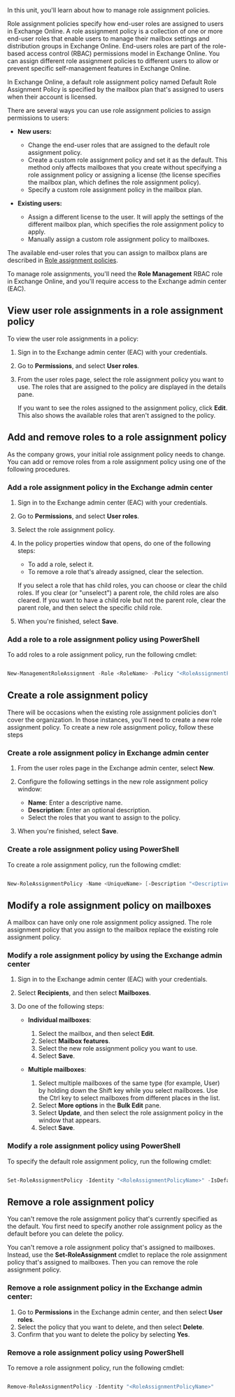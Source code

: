 In this unit, you'll learn about how to manage role assignment policies. 

Role assignment policies specify how end-user roles are assigned to users in Exchange Online. A role assignment policy is a collection of one or more end-user roles that enable users to manage their mailbox settings and distribution groups in Exchange Online. End-users roles are part of the role-based access control (RBAC) permissions model in Exchange Online. You can assign different role assignment policies to different users to allow or prevent specific self-management features in Exchange Online. 

In Exchange Online, a default role assignment policy named Default Role Assignment Policy is specified by the mailbox plan that's assigned to users when their account is licensed. 

There are several ways you can use role assignment policies to assign permissions to users: 

- **New users:** 
   - Change the end-user roles that are assigned to the default role assignment policy. 
   - Create a custom role assignment policy and set it as the default. This method only affects mailboxes that you create without specifying a role assignment policy or assigning a license (the license specifies the mailbox plan, which defines the role assignment policy). 
   - Specify a custom role assignment policy in the mailbox plan. 

- **Existing users:** 
   - Assign a different license to the user. It will apply the settings of the different mailbox plan, which specifies the role assignment policy to apply. 
   - Manually assign a custom role assignment policy to mailboxes. 

The available end-user roles that you can assign to mailbox plans are described in [Role assignment policies](https://docs.microsoft.com/en-us/exchange/permissions-exo/role-assignment-policies). 

To manage role assignments, you'll need the **Role Management** RBAC role in Exchange Online, and you'll require access to the Exchange admin center (EAC). 

## View user role assignments in a role assignment policy 

To view the user role assignments in a policy: 

1. Sign in to the Exchange admin center (EAC) with your credentials. 
2. Go to **Permissions**, and select **User roles**. 
3. From the user roles page, select the role assignment policy you want to use. The roles that are assigned to the policy are displayed in the details pane.  

   If you want to see the roles assigned to the assignment policy, click **Edit**. This also shows the available roles that aren't assigned to the policy. 

## Add and remove roles to a role assignment policy 

As the company grows, your initial role assignment policy needs to change. You can add or remove roles from a role assignment policy using one of the following procedures. 

### Add a role assignment policy in the Exchange admin center

1. Sign in to the Exchange admin center (EAC) with your credentials. 
2. Go to **Permissions**, and select **User roles**. 
3. Select the role assignment policy.
4. In the policy properties window that opens, do one of the following steps: 

   - To add a role, select it. 
   - To remove a role that's already assigned, clear the selection. 

   If you select a role that has child roles, you can choose or clear the child roles. If you clear (or "unselect") a parent role, the child roles are also cleared. If you want to have a child role but not the parent role, clear the parent role, and then select the specific child role.

5. When you're finished, select **Save**. 

### Add a role to a role assignment policy using PowerShell 

To add roles to a role assignment policy, run the following cmdlet: 

```powershell 

New-ManagementRoleAssignment -Role <RoleName> -Policy "<RoleAssignmentPolicyName>" 

``` 

## Create a role assignment policy 

There will be occasions when the existing role assignment policies don't cover the organization. In those instances, you'll need to create a new role assignment policy. To create a new role assignment policy, follow these steps 

### Create a role assignment policy in Exchange admin center

1. From the user roles page in the Exchange admin center, select **New**. 

2. Configure the following settings in the new role assignment policy window: 

   - **Name**: Enter a descriptive name. 
   - **Description**: Enter an optional description. 
   - Select the roles that you want to assign to the policy. 

3. When you're finished, select **Save**. 

### Create a role assignment policy using PowerShell 

To create a role assignment policy, run the following cmdlet: 

```powershell 

New-RoleAssignmentPolicy -Name <UniqueName> [-Description "<Descriptive Text>"] [-Roles "<EndUserRole1>","<EndUserRole2>"...] [-IsDefault] 

``` 

## Modify a role assignment policy on mailboxes 

A mailbox can have only one role assignment policy assigned. The role assignment policy that you assign to the mailbox replace the existing role assignment policy.  

### Modify a role assignment policy by using the Exchange admin center

1. Sign in to the Exchange admin center (EAC) with your credentials. 
2. Select **Recipients**, and then select **Mailboxes**.
3. Do one of the following steps: 

   - **Individual mailboxes**:  
     1. Select the mailbox, and then select **Edit**. 
     2. Select **Mailbox features**. 
     3. Select the new role assignment policy you want to use.
     4. Select **Save**. 

   - **Multiple mailboxes**:  
     1. Select multiple mailboxes of the same type (for example, User) by holding down the Shift key while you select mailboxes. Use the Ctrl key to select mailboxes from different places in the list.
     2. Select **More options** in the **Bulk Edit** pane. 
     3. Select **Update**, and then select the role assignment policy in the window that appears.  
     4. Select **Save**. 

### Modify a role assignment policy using PowerShell 

To specify the default role assignment policy, run the following cmdlet: 

```powershell  

Set-RoleAssignmentPolicy -Identity "<RoleAssignmentPolicyName>" -IsDefault 

``` 

## Remove a role assignment policy 

You can't remove the role assignment policy that's currently specified as the default. You first need to specify another role assignment policy as the default before you can delete the policy. 

You can't remove a role assignment policy that's assigned to mailboxes. Instead, use the **Set-RoleAssignment** cmdlet to replace the role assignment policy that's assigned to mailboxes. Then you can remove the role assignment policy.

### Remove a role assignment policy in the Exchange admin center: 

1. Go to  **Permissions** in the Exchange admin center, and then select **User roles**. 
2. Select the policy that you want to delete, and then select **Delete**. 
3. Confirm that you want to delete the policy by selecting **Yes**. 

### Remove a role assignment policy using PowerShell 

To remove a role assignment policy, run the following cmdlet: 

```powershell  

Remove-RoleAssignmentPolicy -Identity "<RoleAssignmentPolicyName>" 

``` 